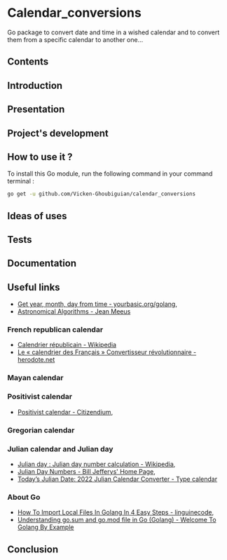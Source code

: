 # Calendar_conversions

Go package to convert date and time in a wished calendar and to convert them from a specific calendar to another one...

## Contents

<a name="introduction"></a>
## Introduction

<a name="presentation"></a>
## Presentation

<a name="project_s_development"></a>
## Project's development

<a name="how_to_use_it"></a>
## How to use it ?

To install this Go module, run the following command in your command terminal :

```bash
go get -u github.com/Vicken-Ghoubiguian/calendar_conversions
```

<a name="ideas_of_uses"></a>
## Ideas of uses

<a name="tests"></a>
## Tests

<a name="documentation"></a>
## Documentation

<a name="useful_links"></a>
## Useful links

* [Get year, month, day from time - yourbasic.org/golang](https://yourbasic.org/golang/day-month-year-from-time/),
* [Astronomical Algorithms - Jean Meeus](https://www.agopax.it/Libri_astronomia/pdf/Astronomical%20Algorithms.pdf)

<a name="french_republican_calendar"></a>
### French republican calendar

* [Calendrier républicain - Wikipedia](https://fr.wikipedia.org/wiki/Calendrier_républicain)
* [Le « calendrier des Français » Convertisseur révolutionnaire - herodote.net](https://www.herodote.net/calendrier-gregorien-republicain.php)

<a name="mayan_calendar"></a>
### Mayan calendar

<a name="positivist_calendar"></a>
### Positivist calendar

* [Positivist calendar - Citizendium](https://citizendium.org/wiki/Positivist_calendar),

<a name="gregorian_calendar"></a>
### Gregorian calendar

<a name="julian_calendar_and_julian_day"></a>
### Julian calendar and Julian day

* [Julian day : Julian day number calculation - Wikipedia](https://en.wikipedia.org/wiki/Julian_day),
* [Julian Day Numbers - Bill Jefferys' Home Page](https://quasar.as.utexas.edu/BillInfo/JulianDatesG.html),
* [Today’s Julian Date: 2022 Julian Calendar Converter - Type calendar](https://www.typecalendar.com/julian-date)

<a name="about_go"></a>
### About Go

* [How To Import Local Files In Golang In 4 Easy Steps - linguinecode](https://linguinecode.com/post/how-to-import-local-files-packages-in-golang),
* [Understanding go.sum and go.mod file in Go (Golang) - Welcome To Golang By Example](https://golangbyexample.com/go-mod-sum-module/)

<a name="conclusion"></a>
## Conclusion
